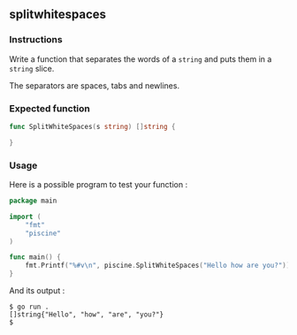 ## splitwhitespaces

### Instructions

Write a function that separates the words of a `string` and puts them in a `string` slice.

The separators are spaces, tabs and newlines.

### Expected function

```go
func SplitWhiteSpaces(s string) []string {

}
```

### Usage

Here is a possible program to test your function :

```go
package main

import (
	"fmt"
	"piscine"
)

func main() {
	fmt.Printf("%#v\n", piscine.SplitWhiteSpaces("Hello how are you?"))
}
```

And its output :

```console
$ go run .
[]string{"Hello", "how", "are", "you?"}
$
```
